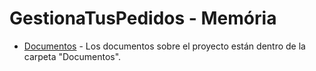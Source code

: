 # GestionaTusPedidos - Memória

- [Documentos](./documentos) - Los documentos sobre el proyecto están dentro de la carpeta "Documentos".
